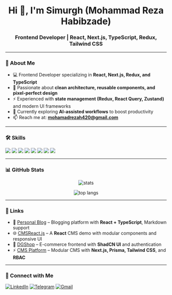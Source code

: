 <h1 align="center">Hi 👋, I'm Simurgh (Mohammad Reza Habibzade)</h1>
<h3 align="center">Frontend Developer | React, Next.js, TypeScript, Redux, Tailwind CSS</h3>


---

### 🚀 About Me
- 💻 Frontend Developer specializing in **React, Next.js, Redux, and TypeScript**
- 🎯 Passionate about **clean architecture, reusable components, and pixel-perfect design**
- ⚡ Experienced with **state management (Redux, React Query, Zustand)** and modern UI frameworks
- 🌱 Currently exploring **AI-assisted workflows** to boost productivity
- 📫 Reach me at: **mohamadrezah420@gmail.com**
---

### 🛠 Skills
<p>
  <img src="https://img.shields.io/badge/React-20232A?style=for-the-badge&logo=react&logoColor=61DAFB" />
  <img src="https://img.shields.io/badge/Next.js-000000?style=for-the-badge&logo=nextdotjs&logoColor=white" />
  <img src="https://img.shields.io/badge/Redux-593D88?style=for-the-badge&logo=redux&logoColor=white" />
  <img src="https://img.shields.io/badge/TypeScript-007ACC?style=for-the-badge&logo=typescript&logoColor=white" />
  <img src="https://img.shields.io/badge/Tailwind_CSS-38B2AC?style=for-the-badge&logo=tailwind-css&logoColor=white" />
  <img src="https://img.shields.io/badge/Shadcn%2FUI-black?style=for-the-badge&logo=vercel&logoColor=white" />
  <img src="https://img.shields.io/badge/Prisma-2D3748?style=for-the-badge&logo=prisma&logoColor=white" />
  <img src="https://img.shields.io/badge/WordPress-21759B?style=for-the-badge&logo=wordpress&logoColor=white" />
</p>

---

### 📊 GitHub Stats
<p align="center">
  <img src="https://github-readme-stats.vercel.app/api?username=simurgh420&show_icons=true&theme=radical" alt="stats" />
</p>
<p align="center">
  <img src="https://github-readme-stats.vercel.app/api/top-langs/?username=simurgh420&layout=compact&theme=radical" alt="top langs" />
</p>

---

### 🔗 Links

- 📝 [Personal Blog](https://simurgh420.github.io/personalblog/) – Blogging platform with **React + TypeScript**, Markdown support  
- 🌐 [CMSReact.js](https://cms-5241.vercel.app/) – A **React** CMS demo with modular components and responsive UI  
- 🛒 [DGShop](https://dgshap-nxtcwvrta-simurghs-projects.vercel.app/) – E-commerce frontend with **ShadCN UI** and authentication  
- ⚡ [CMS Platform](https://cmsnextp2.vercel.app/) – Modular CMS with **Next.js, Prisma, Tailwind CSS**, and **RBAC**

---

### 🔗 Connect with Me
[![LinkedIn](https://img.shields.io/badge/LinkedIn-blue?style=for-the-badge&logo=linkedin)](https://www.linkedin.com/in/mmdreza-front)
[![Telegram](https://img.shields.io/badge/Telegram-2CA5E0?style=for-the-badge&logo=telegram&logoColor=white)](https://t.me/Mmdrza_hb)
[![Gmail](https://img.shields.io/badge/Gmail-D14836?style=for-the-badge&logo=gmail&logoColor=white)](mailto:mohamadrezah420@gmail.com)
